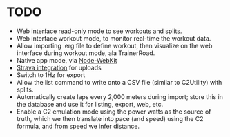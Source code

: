 # TODO

* Web interface read-only mode to see workouts and splits.
* Web interface workout mode, to monitor real-time the workout data.
* Allow importing .erg file to define workout, then visualize on the
  web interface during workout mode, ala TrainerRoad.
* Native app mode, via
  [Node-WebKit](https://github.com/jyapayne/Web2Executable)
* [Strava integration](https://github.com/strava/go.strava) for uploads
* Switch to 1Hz for export
* Allow the list command to write onto a CSV file (similar to
  C2Utility) with splits.
* Automatically create laps every 2,000 meters during import; store
  this in the database and use it for listing, export, web, etc.
* Enable a C2 emulation mode using the power watts as the source of
  truth, which we then translate into pace (and speed) using the C2
  formula, and from speed we infer distance.
